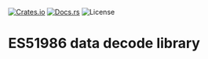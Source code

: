[![Crates.io](https://img.shields.io/crates/v/es51986.svg)](https://crates.io/crates/es51986)
[![Docs.rs](https://docs.rs/es51986/badge.svg)](https://docs.rs/es51986)
![License](https://img.shields.io/badge/License-Apache%202.0-blue.svg)

# ES51986 data decode library
